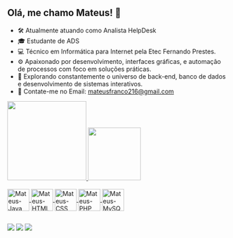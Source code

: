 ## Olá, me chamo Mateus! 👋

- 🛠️ Atualmente atuando como Analista HelpDesk
- 🎓 Estudante de ADS
- 💻 Técnico em Informática para Internet pela Etec Fernando Prestes.
- ⚙ Apaixonado por desenvolvimento, interfaces gráficas, e automação de processos com foco em soluções práticas.
- 🚀 Explorando constantemente o universo de back-end, banco de dados e desenvolvimento de sistemas interativos.
- 💬 Contate-me no Email: mateusfranco216@gmail.com

<div>
<a href="https://github.com/M4teusFranco/github-readme-stats">
  <img height=180em src="https://github-readme-stats.vercel.app/api?username=M4teusFranco&show_icons=true&theme=dark" />
<a href="https://github.com/M4teusFranco/convoychat">
  <img height=120em src="https://github-readme-stats.vercel.app/api/top-langs?username=M4teusFranco&theme=dark&layout=compact&langs_count=16"/>
</div>

<div style="display: inline_block"><br>
  
  <img align="center" alt="Mateus-Java" height="50" width="50" src="https://cdn.jsdelivr.net/gh/devicons/devicon@latest/icons/java/java-original.svg" />        
  <img align="center" alt="Mateus-HTML" height="50" width="50" src="https://cdn.jsdelivr.net/gh/devicons/devicon@latest/icons/html5/html5-original.svg" />
  <img align="center" alt="Mateus-CSS" height="50" width="50" src="https://cdn.jsdelivr.net/gh/devicons/devicon@latest/icons/css3/css3-original.svg">
  <img align="center" alt="Mateus-PHP" height="50" width="50" src="https://cdn.jsdelivr.net/gh/devicons/devicon@latest/icons/php/php-original.svg" />
  <img align="center" alt="Mateus-MySQL" height="50" width="50" src="https://cdn.jsdelivr.net/gh/devicons/devicon@latest/icons/mysql/mysql-original-wordmark.svg" />
          
</div>

  ##

<div> 
  <a href="https://instagram.com/mwteuszz" target="_blank"><img src="https://img.shields.io/badge/-Instagram-%23E4405F?style=for-the-badge&logo=instagram&logoColor=white" target="_blank"></a>
  <a href = "mailto:mateusfranco216@gmail.com"><img src="https://img.shields.io/badge/-Gmail-%23333?style=for-the-badge&logo=gmail&logoColor=white" target="_blank"></a>
  <a href="https://www.linkedin.com/in/mateus-franco-736a07289" target="_blank"><img src="https://img.shields.io/badge/-LinkedIn-%230077B5?style=for-the-badge&logo=linkedin&logoColor=white" target="_blank"</a> 
</div>
